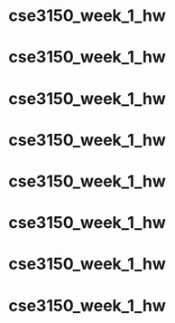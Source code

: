 # cse3150_week_1_hw
# cse3150_week_1_hw
# cse3150_week_1_hw
# cse3150_week_1_hw
# cse3150_week_1_hw
# cse3150_week_1_hw
# cse3150_week_1_hw
# cse3150_week_1_hw
